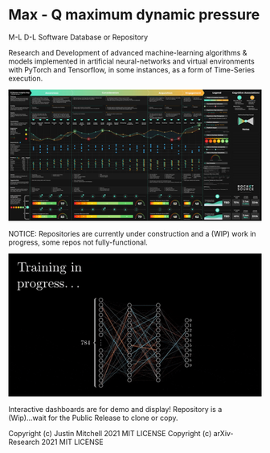 # Max - Q      maximum dynamic pressure
M-L D-L Software Database or Repository 

Research and Development of advanced machine-learning algorithms & models implemented
in artificial neural-networks and virtual environments with PyTorch and Tensorflow, in some instances, as a form of Time-Series execution.
<p align="center">
  <img src="CIM_animted_-4.gif" alt="demo" />
</p>

NOTICE: Repositories are currently under construction and a (WIP) work in progress, some repos not fully-functional.
<p align="center">
  <img src="BitesizedWeeBlacklemur-max-1mb.gif" alt="demo" />
</p>

Interactive dashboards are for demo and display!
Repository is a (Wip)...wait for the Public Release to clone or copy. 

Copyright (c) Justin Mitchell  2021 MIT LICENSE
Copyright (c) arXiv-Research   2021 MIT LICENSE
